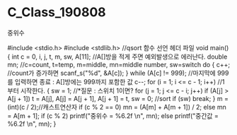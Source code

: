 # C_Class_190808
중위수

#include <stdio.h>
#include <stdlib.h> //qsort 함수 선언 헤더 파일
void main()
{
	int c = 0, i, j, t, m, sw, A[11]; //A[]방을 적게 주면 예외발생으로 에러난다.
	double mn;
	//c=count, t=temp, m=middle, mn=middle number, sw=switch
	do
	{
		c++; //count가 증가하면
		scanf_s("%d", &A[c]); 
	} while (A[c] != 999); //마지막에 999를 입력하면 종료 : A[]방에는 999까지 포함한 값
	c--;
	for (i = 1; i <= c - 1; i++) //1부터 시작한다.
	{
		sw = 1; //*질문 : 스위치 1이면?
		for (j = 1; j <= c - i; j++)
			if (A[j] > A[j + 1])
				t = A[j], A[j] = A[j + 1], A[j + 1] = t, sw = 0; //sort
		if (sw) break;
	}
	m = (int)(c / 2);//캐스트연산자
	if (c % 2 == 0)
		mn = (A[m] + A[m + 1]) / 2;
	else mn = A[m + 1];
	if (c % 2) printf("중위수 = %6.2f \n", mn);
	else printf("중간값 = %6.2f \n", mn);
}
